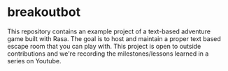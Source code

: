 # breakoutbot
This repository contains an example project of a text-based adventure game built with Rasa. The goal is to host and maintain a proper text based escape room that you can play with. This project is open to outside contributions and we're recording the milestones/lessons learned in a series on Youtube.

